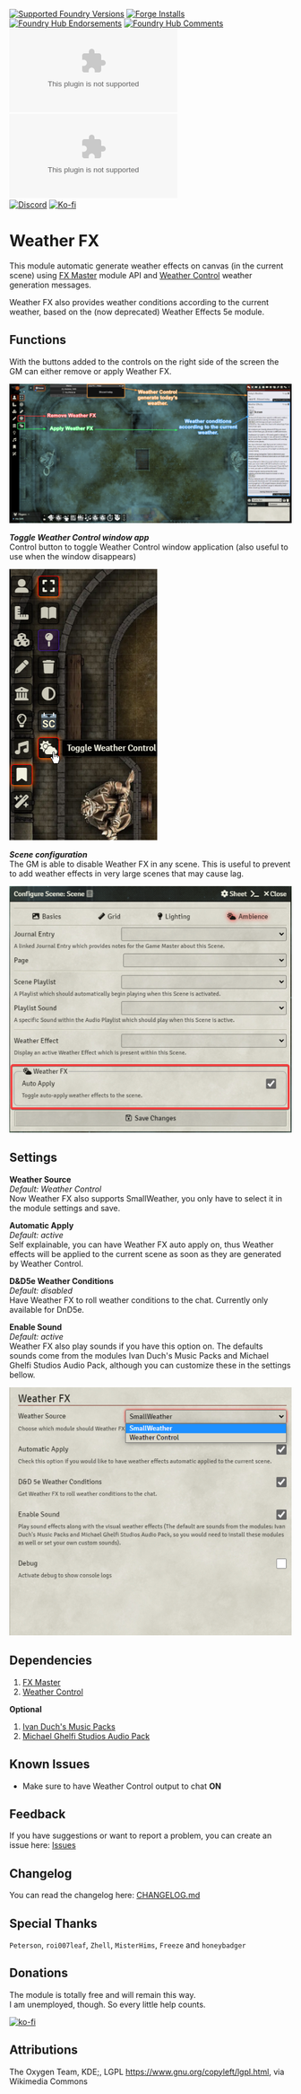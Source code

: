 [![Supported Foundry Versions](https://img.shields.io/endpoint?url=https://foundryshields.com/version?url=https://github.com/LeafWulf/weatherfx/releases/latest/download/module.json)](https://foundryvtt.com/packages/weatherfx) [![Forge Installs](https://img.shields.io/badge/dynamic/json?label=Forge%20Installs&query=package.installs&suffix=%25&url=https%3A%2F%2Fforge-vtt.com%2Fapi%2Fbazaar%2Fpackage%2Fweatherfx&colorB=4aa94a)](https://forge-vtt.com/bazaar#sort=updated&package=weatherfx)  
[![Foundry Hub Endorsements](https://img.shields.io/endpoint?logoColor=white&url=https%3A%2F%2Fwww.foundryvtt-hub.com%2Fwp-json%2Fhubapi%2Fv1%2Fpackage%2Fweatherfx%2Fshield%2Fendorsements)](https://www.foundryvtt-hub.com/package/weatherfx/)
[![Foundry Hub Comments](https://img.shields.io/endpoint?logoColor=white&url=https%3A%2F%2Fwww.foundryvtt-hub.com%2Fwp-json%2Fhubapi%2Fv1%2Fpackage%2Fweatherfx%2Fshield%2Fcomments)](https://www.foundryvtt-hub.com/package/weatherfx/)
[![Latest Downloads](https://img.shields.io/github/downloads/LeafWulf/weatherfx/latest/module.zip?color=blue&label=latest%20downloads)](https://github.com/LeafWulf/weatherfx/releases/latest) [![Total Downloads](https://img.shields.io/github/downloads/LeafWulf/weatherfx/module.zip?color=blue&label=total%20downloads)](https://github.com/LeafWulf/weatherfx/releases)  
[![Discord](https://dcbadge.vercel.app/api/shield/219289132235489280?style=flat)](https://discordapp.com/users/219289132235489280) [![Ko-fi](https://img.shields.io/badge/Ko--fi-winterwulf-0374b5?logo=kofi)](https://ko-fi.com/winterwulf)

# Weather FX
This module automatic generate weather effects on canvas (in the current scene) using [FX Master](https://foundryvtt.com/packages/fxmaster) module API and [Weather Control](https://foundryvtt.com/packages/weather-control) weather generation messages.

Weather FX also provides weather conditions according to the current weather, based on the (now deprecated) Weather Effects 5e module.

## Functions
With the buttons added to the controls on the right side of the screen the GM can either remove or apply Weather FX.

![functions](./readme/functions.png)

***Toggle Weather Control window app***  
Control button to toggle Weather Control window application (also useful to use when the window disappears)

![toggleapp](./readme/toggleapp.png)

***Scene configuration***  
The GM is able to disable Weather FX in any scene. This is useful to prevent to add weather effects in very large scenes that may cause lag.

![sceneconfig](./readme/seceneconfig.png)

## Settings
**Weather Source**  
*Default: Weather Control*  
Now Weather FX also supports SmallWeather, you only have to select it in the module settings and save.  

**Automatic Apply**  
*Default: active*  
Self explainable, you can have Weather FX auto apply on, thus Weather effects will be applied to the current scene as soon as they are generated by Weather Control.

**D&D5e Weather Conditions**  
*Default: disabled*  
Have Weather FX to roll weather conditions to the chat. Currently only available for DnD5e.

**Enable Sound**  
*Default: active*  
Weather FX also play sounds if you have this option on. The defaults sounds come from the modules Ivan Duch's Music Packs and Michael Ghelfi Studios Audio Pack, although you can customize these in the settings bellow.

![settings](readme/new-feature.png)

## Dependencies
1. [FX Master](https://foundryvtt.com/packages/fxmaster)
2. [Weather Control](https://foundryvtt.com/packages/weather-control)

**Optional**
1. [Ivan Duch's Music Packs](https://foundryvtt.com/packages/ivan-duch-music-packs)
2. [Michael Ghelfi Studios Audio Pack](https://foundryvtt.com/packages/michaelghelfi)


## Known Issues
- Make sure to have Weather Control output to chat **ON**

## Feedback
If you have suggestions or want to report a problem, you can create an issue here: [Issues](../../issues)

## Changelog
You can read the changelog here: [CHANGELOG.md](/CHANGELOG.md)

## Special Thanks
`Peterson`, `roi007leaf`, `Zhell`, `MisterHims`, `Freeze` and `honeybadger`

## Donations
The module is totally free and will remain this way.  
I am unemployed, though. So every little help counts.

[![ko-fi](https://ko-fi.com/img/githubbutton_sm.svg)](https://ko-fi.com/winterwulf)

## Attributions
The Oxygen Team, KDE;, LGPL <https://www.gnu.org/copyleft/lgpl.html>, via Wikimedia Commons
